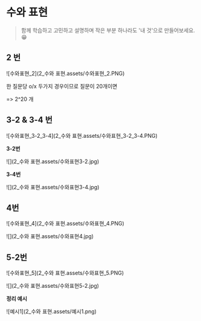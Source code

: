 # 수와 표현

> 함께 학습하고 고민하고 설명하며 작은 부분 하나라도 '내 것'으로 만들어보세요. 😁



## 2 번

![수와표현_2](2_수와 표현.assets/수와표현_2.PNG)

한 질문당 o/x 두가지 경우이므로 질문이 20개이면

=> 2^20 개




## 3-2 & 3-4 번

![수와표현_3-2_3-4](2_수와 표현.assets/수와표현_3-2_3-4.PNG)

**3-2번**

![](2_수와 표현.assets/수와표현3-2.jpg)

**3-4번**

![](2_수와 표현.assets/수와표현3-4.jpg)

## 4번

![수와표현_4](2_수와 표현.assets/수와표현_4.PNG)

![](2_수와 표현.assets/수와표현4.jpg)




## 5-2번

![수와표현_5](2_수와 표현.assets/수와표현_5.PNG)

![](2_수와 표현.assets/수와표현5-2.jpg)




**정리 예시**

![예시1](2_수와 표현.assets/예시1.png)

